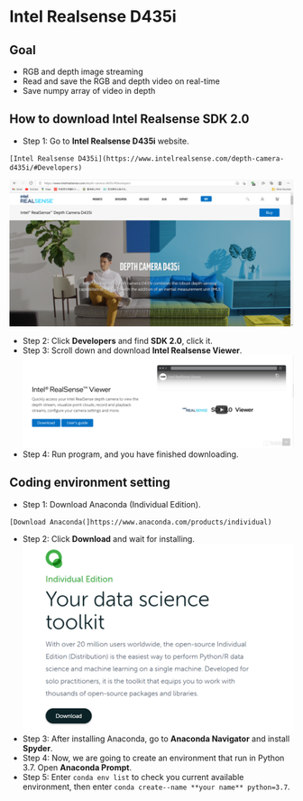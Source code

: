 # Intel Realsense D435i
## Goal
* RGB and depth image streaming
* Read and save the RGB and depth video on real-time
* Save numpy array of video in depth

##  How to download Intel Realsense SDK 2.0
* Step 1: Go to **Intel Realsense D435i** website.
```
[Intel Realsense D435i](https://www.intelrealsense.com/depth-camera-d435i/#Developers)
```
![](https://github.com/SHENJIEKOH/intel-realsense/blob/main/image/IntelRealsense.PNG)
* Step 2: Click **Developers** and find **SDK 2.0**, click it.
* Step 3: Scroll down and download **Intel Realsense Viewer**.
![](https://github.com/SHENJIEKOH/intel-realsense/blob/main/image/Viewer.PNG)
* Step 4: Run program, and you have finished downloading.

## Coding environment setting
* Step 1: Download Anaconda (Individual Edition).
```
[Download Anaconda(]https://www.anaconda.com/products/individual)
```
* Step 2: Click **Download** and wait for installing.
![](https://github.com/SHENJIEKOH/intel-realsense/blob/main/image/Anaconda.PNG)
* Step 3: After installing Anaconda, go to **Anaconda Navigator** and install **Spyder**.
* Step 4: Now, we are going to create an environment that run in Python 3.7.  Open **Anaconda Prompt**.
* Step 5: Enter ```conda env list``` to check you current available environment, then enter ```conda create--name **your name** python=3.7```.
